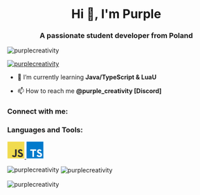 <h1 align="center">Hi 👋, I'm Purple</h1>
<h3 align="center">A passionate student developer from Poland</h3>

<p align="left"> <img src="https://komarev.com/ghpvc/?username=purplecreativity&label=Profile%20views&color=0e75b6&style=flat" alt="purplecreativity" /> </p>

<p align="left"> <a href="https://github.com/ryo-ma/github-profile-trophy"><img src="https://github-profile-trophy.vercel.app/?username=purplecreativity" alt="purplecreativity" /></a> </p>

- 🌱 I’m currently learning **Java/TypeScript & LuaU**

- 📫 How to reach me **@purple_creativity [Discord]**

<h3 align="left">Connect with me:</h3>
<p align="left">
</p>

<h3 align="left">Languages and Tools:</h3>
<p align="left"> <a href="https://developer.mozilla.org/en-US/docs/Web/JavaScript" target="_blank" rel="noreferrer"> <img src="https://raw.githubusercontent.com/devicons/devicon/master/icons/javascript/javascript-original.svg" alt="javascript" width="40" height="40"/> </a> <a href="https://www.typescriptlang.org/" target="_blank" rel="noreferrer"> <img src="https://raw.githubusercontent.com/devicons/devicon/master/icons/typescript/typescript-original.svg" alt="typescript" width="40" height="40"/> </a> </p>

<p><img align="left" src="https://github-readme-stats.vercel.app/api/top-langs?username=purplecreativity&show_icons=true&bg_color=010101&locale=en&layout=compact" alt="purplecreativity" /></p>

<p>&nbsp;<img align="center" src="https://github-readme-stats.vercel.app/api?username=purplecreativity&show_icons=true&bg_color=010101&locale=en" alt="purplecreativity" /></p>

<p><img align="center" src="https://github-readme-streak-stats.herokuapp.com/?user=purplecreativity&theme=dark" alt="purplecreativity" /></p>
